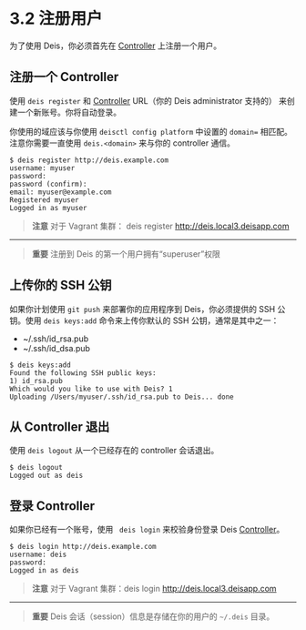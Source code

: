 # 3.2 注册用户

为了使用 Deis，你必须首先在 [Controller][1] 上注册一个用户。

## 注册一个 Controller

使用 `deis register` 和  [Controller][2] URL（你的 Deis administrator 支持的） 来创建一个新账号。你将自动登录。

你使用的域应该与你使用 `deisctl config platform` 中设置的 `domain=` 相匹配。注意你需要一直使用 `deis.<domain>` 来与你的 controller 通信。

```
$ deis register http://deis.example.com
username: myuser
password:
password (confirm):
email: myuser@example.com
Registered myuser
Logged in as myuser
```

> **注意**
对于 Vagrant 集群： deis register http://deis.local3.deisapp.com

----
> **重要**
注册到 Deis 的第一个用户拥有“superuser”权限

## 上传你的 SSH 公钥

如果你计划使用 `git push` 来部署你的应用程序到 Deis，你必须提供的 SSH 公钥。使用 `deis keys:add` 命令来上传你默认的 SSH 公钥，通常是其中之一：

- ~/.ssh/id_rsa.pub
- ~/.ssh/id_dsa.pub

```
$ deis keys:add
Found the following SSH public keys:
1) id_rsa.pub
Which would you like to use with Deis? 1
Uploading /Users/myuser/.ssh/id_rsa.pub to Deis... done
```

## 从 Controller 退出

使用 `deis logout` 从一个已经存在的 controller 会话退出。

```
$ deis logout
Logged out as deis
```

## 登录 Controller

如果你已经有一个账号，使用 ` deis login` 来校验身份登录 Deis [Controller][3]。

```
$ deis login http://deis.example.com
username: deis
password:
Logged in as deis
```

> **注意**
对于 Vagrant 集群：deis login http://deis.local3.deisapp.com

---
> **重要**
Deis 会话（session）信息是存储在你的用户的 `~/.deis` 目录。



  [1]: http://docs.deis.io/en/latest/reference/terms/controller/#controller
  [2]: http://docs.deis.io/en/latest/reference/terms/controller/#controller
  [3]: http://docs.deis.io/en/latest/reference/terms/controller/#controller